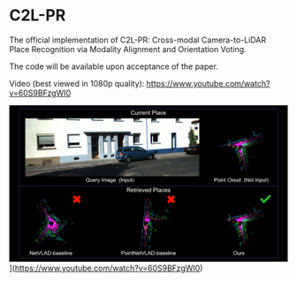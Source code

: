 # C2L-PR
The official implementation of C2L-PR: Cross-modal Camera-to-LiDAR Place Recognition via Modality Alignment and Orientation Voting.

The code will be available upon acceptance of the paper.

Video (best viewed in 1080p quality): https://www.youtube.com/watch?v=60S9BFzgWI0


![cover](./images/cover.png)](https://www.youtube.com/watch?v=60S9BFzgWI0)
